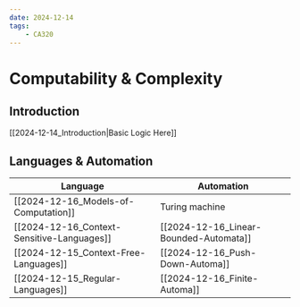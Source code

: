 ```yaml
---
date: 2024-12-14 
tags: 
    - CA320
---
```


# Computability & Complexity

## Introduction
[[2024-12-14_Introduction|Basic Logic Here]]

## Languages & Automation
| Language                                | Automation                          |
| --------------                          | ---------------                     |
|[[2024-12-16_Models-of-Computation]]       | Turing machine                      |
|[[2024-12-16_Context-Sensitive-Languages]] |[[2024-12-16_Linear-Bounded-Automata]] |
|[[2024-12-15_Context-Free-Languages]]      |[[2024-12-16_Push-Down-Automa]]        |
|[[2024-12-15_Regular-Languages]]           |[[2024-12-16_Finite-Automa]]           |


